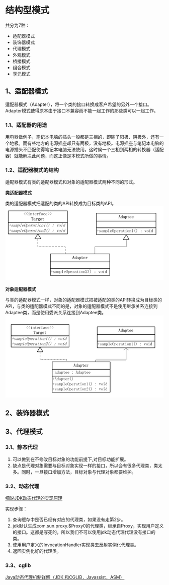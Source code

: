 # 结构型模式
共分为7种：
* 适配器模式
* 装饰器模式
* 代理模式
* 外观模式
* 桥接模式
* 组合模式
* 享元模式

## 1、适配器模式
适配器模式（Adapter），将一个类的接口转换成客户希望的另外一个接口。Adapter模式使得原本由于接口不兼容而不能一起工作的那些类可以一起工作。

### 1.1、适配器的用途
用电器做例子，笔记本电脑的插头一般都是三相的，即除了阳极、阴极外，还有一个地极。而有些地方的电源插座却只有两极，没有地极。电源插座与笔记本电脑的电源插头不匹配使得笔记本电脑无法使用。这时候一个三相到两相的转换器（适配器）就能解决此问题，而这正像是本模式所做的事情。

### 1.2、适配器模式的结构
适配器模式有类的适配器模式和对象的适配器模式两种不同的形式。

**类适配器模式**

类的适配器模式把适配的类的API转换成为目标类的API。
![](adapter/类适配器模式.png)

**对象适配器模式**

与类的适配器模式一样，对象的适配器模式把被适配的类的API转换成为目标类的API，与类的适配器模式不同的是，对象的适配器模式不是使用继承关系连接到Adaptee类，而是使用委派关系连接到Adaptee类。
![](adapter/对象适配器模式.png)

## 2、装饰器模式

## 3、代理模式
### 3.1、静态代理
1. 可以做到在不修改目标对象的功能前提下,对目标功能扩展。
2. 缺点是代理对象需要与目标对象实现一样的接口，所以会有很多代理类，类太多。同时，一旦接口增加方法，目标对象与代理对象都要维护。

### 3.2、动态代理
[细说JDK动态代理的实现原理](https://blog.csdn.net/mhmyqn/article/details/48474815)

实现步骤：
1. 查询缓存中是否已经有对应的代理类，如果没有走第2步。
2. jdk默认生成com.sun.proxy.$Proxy0的代理类，继承自Proxy，实现用户定义的接口。这都是写死的，所以我们不可以使用jdk动态代理代理没有接口的类。
3. 使用用户定义的InvocationHandler实现类去反射实例化代理类。
4. 返回实例化好的代理类。

### 3.3、cglib
[ Java动态代理机制详解（JDK 和CGLIB，Javassist，ASM）](https://blog.csdn.net/luanlouis/article/details/24589193)
